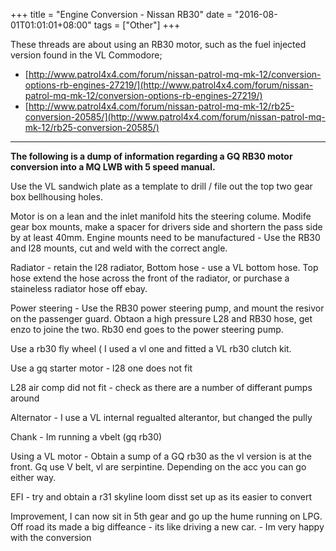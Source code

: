 +++
title = "Engine Conversion - Nissan RB30"
date = "2016-08-01T01:01:01+08:00"
tags = ["Other"]
+++

These threads are about using an RB30 motor, such as the fuel injected version found in the VL Commodore;
 
 * [http://www.patrol4x4.com/forum/nissan-patrol-mq-mk-12/conversion-options-rb-engines-27219/](http://www.patrol4x4.com/forum/nissan-patrol-mq-mk-12/conversion-options-rb-engines-27219/)
 * [http://www.patrol4x4.com/forum/nissan-patrol-mq-mk-12/rb25-conversion-20585/](http://www.patrol4x4.com/forum/nissan-patrol-mq-mk-12/rb25-conversion-20585/)

* * *

**The following is a dump of information regarding a GQ RB30 motor conversion into a MQ LWB with 5 speed manual.**

Use the VL sandwich plate as a template to drill / file out the top two gear box bellhousing holes.

Motor is on a lean and the inlet manifold hits the steering colume. Modife gear box mounts, make a spacer for drivers side and shortern the pass side by at least 40mm. Engine mounts need to be manufactured - Use the RB30 and l28 mounts, cut and weld with the correct angle.

Radiator - retain the l28 radiator, Bottom hose - use a VL bottom hose. Top hose extend the hose across the front of the radiator, or purchase a staineless radiator hose off ebay.

Power steering - Use the RB30 power steering pump, and mount the resivor on the passenger guard. Obtaon a high pressure L28 and RB30 hose, get enzo to joine the two. Rb30 end goes to the power steering pump.

Use a rb30 fly wheel ( I used a vl one and fitted a VL rb30 clutch kit.

Use a gq starter motor - l28 one does not fit

L28 air comp did not fit - check as there are a number of differant pumps around

Alternator - I use a VL internal regualted alterantor, but changed the pully

Chank - Im running a vbelt (gq rb30)

Using a VL motor - Obtain a sump of a GQ rb30 as the vl version is at the front. Gq use V belt, vl are serpintine. Depending on the acc you can go either way.

EFI - try and obtain a r31 skyline loom disst set up as its easier to convert

Improvement, I can now sit in 5th gear and go up the hume running on LPG. Off road its made a big diffeance - its like driving a new car. - Im very happy with the conversion
